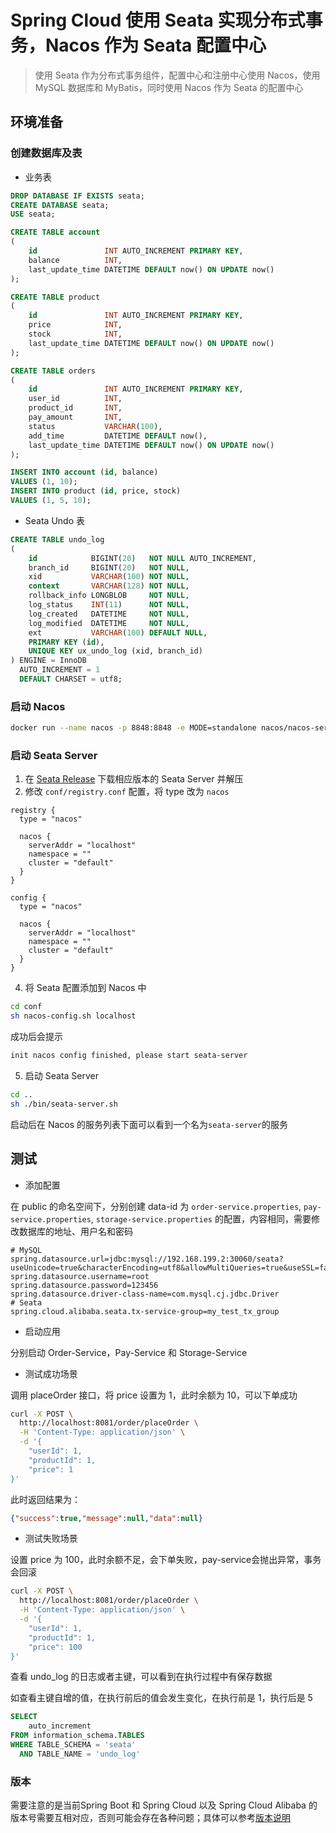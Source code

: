 # Spring Cloud 使用 Seata 实现分布式事务，Nacos 作为 Seata 配置中心

> 使用 Seata 作为分布式事务组件，配置中心和注册中心使用 Nacos，使用 MySQL 数据库和 MyBatis，同时使用 Nacos 作为 Seata 的配置中心

## 环境准备

### 创建数据库及表

- 业务表

```sql
DROP DATABASE IF EXISTS seata;
CREATE DATABASE seata;
USE seata;

CREATE TABLE account
(
    id               INT AUTO_INCREMENT PRIMARY KEY,
    balance          INT,
    last_update_time DATETIME DEFAULT now() ON UPDATE now()
);

CREATE TABLE product
(
    id               INT AUTO_INCREMENT PRIMARY KEY,
    price            INT,
    stock            INT,
    last_update_time DATETIME DEFAULT now() ON UPDATE now()
);

CREATE TABLE orders
(
    id               INT AUTO_INCREMENT PRIMARY KEY,
    user_id          INT,
    product_id       INT,
    pay_amount       INT,
    status           VARCHAR(100),
    add_time         DATETIME DEFAULT now(),
    last_update_time DATETIME DEFAULT now() ON UPDATE now()
);

INSERT INTO account (id, balance)
VALUES (1, 10);
INSERT INTO product (id, price, stock)
VALUES (1, 5, 10);
```

- Seata Undo 表

```sql
CREATE TABLE undo_log
(
    id            BIGINT(20)   NOT NULL AUTO_INCREMENT,
    branch_id     BIGINT(20)   NOT NULL,
    xid           VARCHAR(100) NOT NULL,
    context       VARCHAR(128) NOT NULL,
    rollback_info LONGBLOB     NOT NULL,
    log_status    INT(11)      NOT NULL,
    log_created   DATETIME     NOT NULL,
    log_modified  DATETIME     NOT NULL,
    ext           VARCHAR(100) DEFAULT NULL,
    PRIMARY KEY (id),
    UNIQUE KEY ux_undo_log (xid, branch_id)
) ENGINE = InnoDB
  AUTO_INCREMENT = 1
  DEFAULT CHARSET = utf8;
```

### 启动 Nacos

```bash
docker run --name nacos -p 8848:8848 -e MODE=standalone nacos/nacos-server
```

### 启动 Seata Server 

1. 在 [Seata Release](https://github.com/seata/seata/releases) 下载相应版本的 Seata Server 并解压
2. 修改 `conf/registry.conf` 配置，将 type 改为 `nacos`

```
registry {
  type = "nacos"

  nacos {
    serverAddr = "localhost"
    namespace = ""
    cluster = "default"
  }
}

config {
  type = "nacos"

  nacos {
    serverAddr = "localhost"
    namespace = ""
    cluster = "default"
  }
}
```

4. 将 Seata 配置添加到 Nacos 中 

```bash
cd conf
sh nacos-config.sh localhost
```

成功后会提示

```bash
init nacos config finished, please start seata-server
```

5. 启动 Seata Server 

```bash
cd ..
sh ./bin/seata-server.sh
```

启动后在 Nacos 的服务列表下面可以看到一个名为`seata-server`的服务

## 测试


- 添加配置

在 public 的命名空间下，分别创建 data-id 为 `order-service.properties`, `pay-service.properties`, `storage-service.properties` 的配置，内容相同，需要修改数据库的地址、用户名和密码

```properties
# MySQL
spring.datasource.url=jdbc:mysql://192.168.199.2:30060/seata?useUnicode=true&characterEncoding=utf8&allowMultiQueries=true&useSSL=false
spring.datasource.username=root
spring.datasource.password=123456
spring.datasource.driver-class-name=com.mysql.cj.jdbc.Driver
# Seata
spring.cloud.alibaba.seata.tx-service-group=my_test_tx_group
```

- 启动应用

分别启动 Order-Service，Pay-Service 和 Storage-Service

- 测试成功场景

调用 placeOrder 接口，将 price 设置为 1，此时余额为 10，可以下单成功

```bash
curl -X POST \
  http://localhost:8081/order/placeOrder \
  -H 'Content-Type: application/json' \
  -d '{
    "userId": 1,
    "productId": 1,
    "price": 1
}'
```

此时返回结果为：

```json
{"success":true,"message":null,"data":null}
```

- 测试失败场景

设置 price 为 100，此时余额不足，会下单失败，pay-service会抛出异常，事务会回滚

```bash
curl -X POST \
  http://localhost:8081/order/placeOrder \
  -H 'Content-Type: application/json' \
  -d '{
    "userId": 1,
    "productId": 1,
    "price": 100
}'
```

查看 undo_log 的日志或者主键，可以看到在执行过程中有保存数据

如查看主键自增的值，在执行前后的值会发生变化，在执行前是 1，执行后是 5

```sql
SELECT
    auto_increment
FROM information_schema.TABLES
WHERE TABLE_SCHEMA = 'seata'
  AND TABLE_NAME = 'undo_log'
```

### 版本

需要注意的是当前Spring Boot 和 Spring Cloud 以及 Spring Cloud Alibaba 的版本号需要互相对应，否则可能会存在各种问题；具体可以参考[版本说明](https://github.com/spring-cloud-incubator/spring-cloud-alibaba/wiki/%E7%89%88%E6%9C%AC%E8%AF%B4%E6%98%8E)

